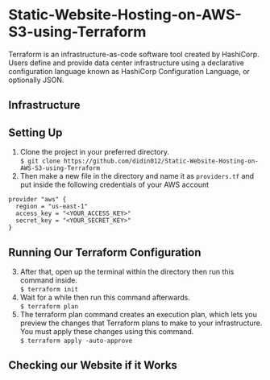 # Static-Website-Hosting-on-AWS-S3-using-Terraform
Terraform is an infrastructure-as-code software tool created by HashiCorp. Users define and provide data center infrastructure using a declarative configuration language known as HashiCorp Configuration Language, or optionally JSON.
## Infrastructure

## Setting Up
1. Clone the project in your preferred directory. <br>
```$ git clone https://github.com/didin012/Static-Website-Hosting-on-AWS-S3-using-Terraform```
2. Then make a new file in the directory and name it as ```providers.tf``` and put inside the following credentials of your AWS account
```
provider "aws" {
  region = "us-east-1"
  access_key = "<YOUR_ACCESS_KEY>"
  secret_key = "<YOUR_SECRET_KEY>"
}
```
## Running Our Terraform Configuration
3. After that, open up the terminal within the directory then run this command inside. <br>
```$ terraform init```
4. Wait for a while then run this command afterwards.<br>
```$ terraform plan```
5. The terraform plan command creates an execution plan, which lets you preview the changes that Terraform plans to make to your infrastructure. You must apply these changes using this command.<br>
```$ terraform apply -auto-approve```

## Checking our Website if it Works

